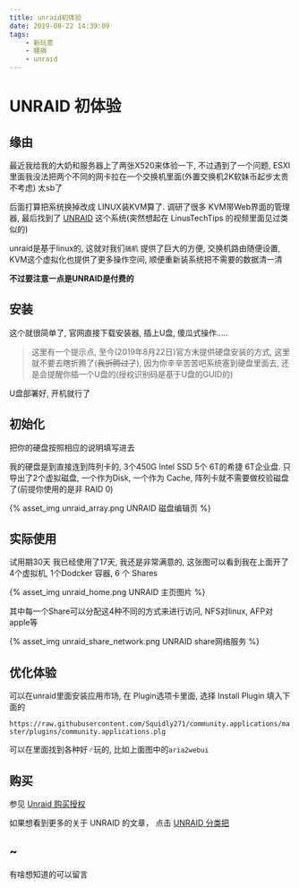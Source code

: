 ```yaml
---
title: unraid初体验
date: 2019-08-22 14:39:09
tags: 
	- 新玩意
	- 瞎搞
	- unraid
---
```




# UNRAID 初体验

## 缘由

最近我给我的大奶和服务器上了两张X520来体验一下, 不过遇到了一个问题, ESXI里面我没法把两个不同的网卡拉在一个交换机里面(外置交换机2K软妹币起步太贵不考虑) 太sb了  

后面打算把系统换掉改成 LINUX装KVM算了.  调研了很多 KVM带Web界面的管理器, 最后找到了 [UNRAID]([https://unraid.net](https://unraid.net/)) 这个系统(突然想起在 LinusTechTips 的视频里面见过类似的)

unraid是基于linux的, 这就对我们`搞机` 提供了巨大的方便, 交换机路由随便设置, KVM这个虚拟化也提供了更多操作空间, 顺便重新装系统把不需要的数据清一清  

**不过要注意一点是UNRAID是付费的**



## 安装

这个就很简单了, 官网直接下载安装器, 插上U盘, 傻瓜式操作.....

> 这里有一个提示点, 至今(2019年8月22日)官方未提供硬盘安装的方式, 这里就不要去瞎折腾了(~~我折腾过了~~), 因为你辛辛苦苦吧系统塞到硬盘里面去, 还是会提醒你插一个U盘的(授权识别码是基于U盘的GUID的)

U盘部署好, 开机就行了



## 初始化

把你的硬盘按照相应的说明填写进去  

我的硬盘是到直接连到阵列卡的, 3个450G Intel SSD 5个 6T的希捷 6T企业盘. 只导出了2个虚拟磁盘, 一个作为Disk,  一个作为 Cache,  阵列卡就不需要做校验磁盘了(前提你使用的是非 RAID 0)

{% asset_img unraid_array.png UNRAID 磁盘编辑页 %}



## 实际使用

试用期30天 我已经使用了17天,  我还是非常满意的, 这张图可以看到我在上面开了4个虚拟机, 1个Dodcker 容器, 6 个 Shares

{% asset_img unraid_home.png UNRAID 主页图片 %}

其中每一个Share可以分配这4种不同的方式来进行访问, NFS对linux, AFP对 apple等

{% asset_img unraid_share_network.png UNRAID share网络服务 %}



## 优化体验

可以在unraid里面安装应用市场, 在 Plugin选项卡里面, 选择 Install Plugin 填入下面的

`https://raw.githubusercontent.com/Squidly271/community.applications/master/plugins/community.applications.plg`

可以在里面找到各种好♂玩的, 比如上面图中的`aria2webui`



## 购买

参见 [Unraid 购买授权](/2019/08/24/unraid购买授权/)

如果想看到更多的关于 UNRAID  的文章， 点击 [UNRAID 分类把](/tags/#unraid)

## ~

有啥想知道的可以留言

